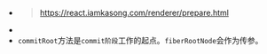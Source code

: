 - > https://react.iamkasong.com/renderer/prepare.html
-
- `commitRoot`方法是`commit阶段`工作的起点。`fiberRootNode`会作为传参。